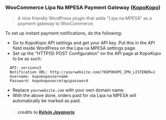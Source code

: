 ### WooCommerce Lipa Na MPESA Payment Gateway ([KopoKopo](http://kopokopo.co.ke/))

> A nice friendly WordPress plugin that adds "Lipa na MPESA" as a payment gateway to WooCommerce.  

To set up instant payment notifications, do the following:

 * Go to KopoKopo API settings and get your API key.  Put this in the API field inside WordPress on the Lipa na MPESA settings page.  
 * Set up the "HTTP(S) POST Configuration" on the API page at KopoKopo to be as such:
>
```
  API: versionv3
  Notification URL: http://yourwebsite.com/?KOPOKOPO_IPN_LISTENER=1
  Username: kopokopousername
  Password: kopokoposecretapipassword
  ```

* Replace *```yourwebsite.com```* with your own domain name.
* With the above done, orders paid for via Lipa na MPESA will automatically be marked as paid.
> ##### credits to [Kelvin Jayanoris](https://github.com/moshthepitt)
